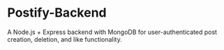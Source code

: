 # Postify-Backend
A Node.js + Express backend with MongoDB for user-authenticated post creation, deletion, and like functionality.

